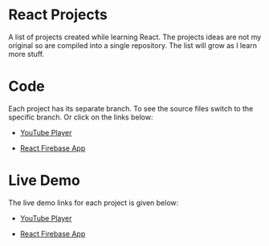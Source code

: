 # React Projects

A list of projects created while learning React. The projects ideas are not my original so are compiled into a single repository. The list will grow as I learn more stuff.


# Code

Each project has its separate branch. To see the source files switch to the specific branch. Or click on the links below:


* [YouTube Player](https://github.com/aadityabhusal/react-projects/tree/youtube-player)

* [React Firebase App](https://github.com/aadityabhusal/react-projects/tree/react-firebase-app)


# Live Demo

The live demo links for each project is given below:

* [YouTube Player](https://youtube-player-ab.netlify.app)

* [React Firebase App](https://firebase-app-ab.netlify.app)
